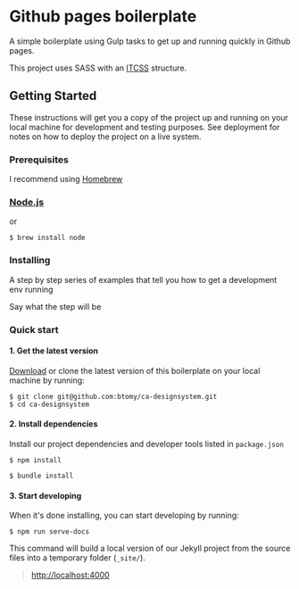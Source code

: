 # Github pages boilerplate

A simple boilerplate using Gulp tasks to get up and running quickly in Github pages.

This project uses SASS with an [ITCSS](https://www.xfive.co/blog/itcss-scalable-maintainable-css-architecture/) structure.

## Getting Started


These instructions will get you a copy of the project up and running on your local machine for development and testing purposes. See deployment for notes on how to deploy the project on a live system.

### Prerequisites

I recommend using [Homebrew](http://brew.sh/ "Homebrew")

### [Node.js](https://nodejs.org/en/ "Node.js") 

or 

```shell
$ brew install node
```

### Installing

A step by step series of examples that tell you how to get a development env running

Say what the step will be

### <a name="start"></a>Quick start  
#### 1. Get the latest version  
[Download](https://github.com/btomy/ca-designsystem.git "Download .zip") or clone the latest version of this boilerplate on your local machine by running:

```shell
$ git clone git@github.com:btomy/ca-designsystem.git   
$ cd ca-designsystem
```

#### 2. Install dependencies
Install our project dependencies and developer tools listed in `package.json`
```shell
$ npm install 
```

```shell
$ bundle install 
```

#### 3. Start developing
When it's done installing, you can start developing by running:  

```shell
$ npm run serve-docs
```
This command will build a local version of our Jekyll project from the source files into a temporary folder (`_site/`). 

> [http://localhost:4000](http://localhost:4000)
